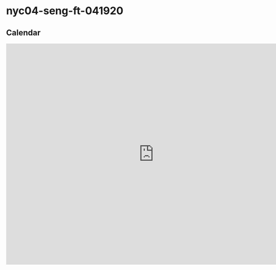 # nyc04-seng-ft-041920

## Calendar
<iframe src="https://calendar.google.com/calendar/b/0/embed?height=600&amp;wkst=1&amp;bgcolor=%23ffffff&amp;ctz=America%2FNew_York&amp;src=ZmxhdGlyb25zY2hvb2wuY29tX2dsMXQ3b21odDFsaGw0cXFtNjZrNjNudDg4QGdyb3VwLmNhbGVuZGFyLmdvb2dsZS5jb20&amp;src=ZmxhdGlyb25zY2hvb2wuY29tX2JlYXQ4Y3BlbTlwamxyZHRjazk4bW03YXFvQGdyb3VwLmNhbGVuZGFyLmdvb2dsZS5jb20&amp;color=%233F51B5&amp;color=%230B8043&amp;mode=WEEK" style="border-width:0" width="800" height="600" frameborder="0" scrolling="no"></iframe>
